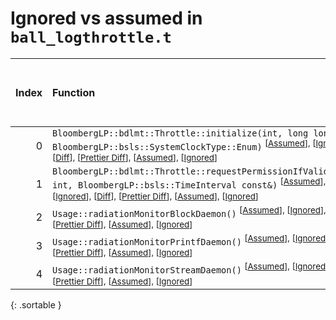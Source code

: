 # Ignored vs assumed in `ball_logthrottle.t`

<script src="../sorttable.js"></script>

|   Index | Function                                                                                                                                                                                                                                                                                                  |   Difference in number of lines |   Function size difference in bytes |   Number of lines in assumed build | Number of bytes in assumed build   |   Number of lines in ignored build | Number of bytes in ignored build   |
|--------:|:----------------------------------------------------------------------------------------------------------------------------------------------------------------------------------------------------------------------------------------------------------------------------------------------------------|--------------------------------:|------------------------------------:|-----------------------------------:|:-----------------------------------|-----------------------------------:|:-----------------------------------|
|       0 | `BloombergLP::bdlmt::Throttle::initialize(int, long long, BloombergLP::bsls::SystemClockType::Enum)` <sup>\[[Assumed](0-assume)\], \[[Ignored](0-none)\], \[[Diff](0.diff.html)\], \[[Prettier Diff](0-diff.html)\], \[[Assumed](0-assume-decompiled.txt)\], \[[Ignored](0-none-decompiled.txt)\]         |                               1 |                                   0 |                                 24 | 96                                 |                                 23 | 96                                 |
|       1 | `BloombergLP::bdlmt::Throttle::requestPermissionIfValid(bool*, int, BloombergLP::bsls::TimeInterval const&)` <sup>\[[Assumed](1-assume)\], \[[Ignored](1-none)\], \[[Diff](1.diff.html)\], \[[Prettier Diff](1-diff.html)\], \[[Assumed](1-assume-decompiled.txt)\], \[[Ignored](1-none-decompiled.txt)\] |                              -3 |                                 -32 |                                 67 | 208                                |                                 70 | 240                                |
|       2 | `Usage::radiationMonitorBlockDaemon()` <sup>\[[Assumed](2-assume)\], \[[Ignored](2-none)\], \[[Diff](2.diff.html)\], \[[Prettier Diff](2-diff.html)\], \[[Assumed](2-assume-decompiled.txt)\], \[[Ignored](2-none-decompiled.txt)\]                                                                       |                             -17 |                                 -32 |                                260 | 1,216                              |                                277 | 1,248                              |
|       3 | `Usage::radiationMonitorPrintfDaemon()` <sup>\[[Assumed](3-assume)\], \[[Ignored](3-none)\], \[[Diff](3.diff.html)\], \[[Prettier Diff](3-diff.html)\], \[[Assumed](3-assume-decompiled.txt)\], \[[Ignored](3-none-decompiled.txt)\]                                                                      |                             -17 |                                 -32 |                                225 | 1,056                              |                                242 | 1,088                              |
|       4 | `Usage::radiationMonitorStreamDaemon()` <sup>\[[Assumed](4-assume)\], \[[Ignored](4-none)\], \[[Diff](4.diff.html)\], \[[Prettier Diff](4-diff.html)\], \[[Assumed](4-assume-decompiled.txt)\], \[[Ignored](4-none-decompiled.txt)\]                                                                      |                             -17 |                                 -32 |                                260 | 1,216                              |                                277 | 1,248                              |
{: .sortable }
